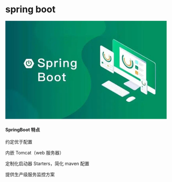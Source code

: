 # spring boot

![alt text](img/image.png)

#### SpringBoot 特点

约定优于配置

内嵌 Tomcat（web 服务器）

定制化启动器 Starters，简化 maven 配置

提供生产级服务监控方案
